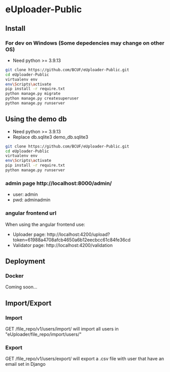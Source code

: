 # eUploader-Public

## Install
### For dev on Windows (Some depedencies may change on other OS)
* Need python >= 3.9.13
```bash
git clone https://github.com/BCUF/eUploader-Public.git
cd eUploader-Public
virtualenv env
env\Scripts\activate
pip install -r require.txt
python manage.py migrate
python manage.py createsuperuser
python manage.py runserver
```

## Using the demo db
* Need python >= 3.9.13
* Replace db.sqlite3 demo_db.sqlite3
```bash
git clone https://github.com/BCUF/eUploader-Public.git
cd eUploader-Public
virtualenv env
env\Scripts\activate
pip install -r require.txt
python manage.py runserver
```

### admin page http://localhost:8000/admin/
* user: admin
* pwd: adminadmin

### angular frontend url
When using the angular frontend use:
* Uploader page: http://localhost:4200/upload?token=61988a4708afcb4650a6b12eecbcc61c84fe36cd
* Validator page: http://localhost:4200/validation

## Deployment
### Docker 
Coming soon...

## Import/Export
### Import
GET /file_repo/v1/users/import/ will import all users in "eUploader/file_repo/import/users/"

### Export
GET /file_repo/v1/users/export/ will export a .csv file with user that have an email set in Django
